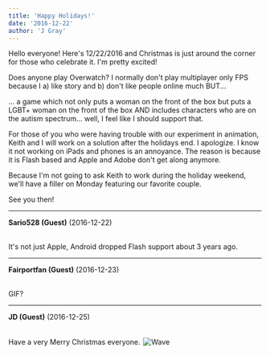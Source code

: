 ```yaml
---
title: 'Happy Holidays!'
date: '2016-12-22'
author: 'J Gray'
---
```


<p>Hello everyone! Here's 12/22/2016 and Christmas is just around the corner for those who celebrate it. I'm pretty excited! </p><p>Does anyone play Overwatch? I normally don't play multiplayer only FPS because I a) like story and b) don't like people online much BUT...</p><p>... a game which not only puts a woman on the front of the box but puts a LGBT+ woman on the front of the box AND includes characters who are on the autism spectrum... well, I feel like I should support that.</p><p>For those of you who were having trouble with our experiment in animation, Keith and I will work on a solution after the holidays end. I apologize. I know it not working on iPads and phones is an annoyance. The reason is because it is Flash based and Apple and Adobe don't get along anymore.</p><p>Because I'm not going to ask Keith to work during the holiday weekend, we'll have a filler on Monday featuring our favorite couple.</p><p>See you then!</p>

---
**Sario528 (Guest)** (2016-12-22)

<br> It's not just Apple, Android dropped Flash support about 3 years ago.

---
**Fairportfan (Guest)** (2016-12-23)

<br> GIF?

---
**JD (Guest)** (2016-12-25)

<br> Have a very Merry Christmas everyone. <img src=" /smilies/wave3.gif " alt=" Wave " vspace="2" hspace="2" border="0"><br>

